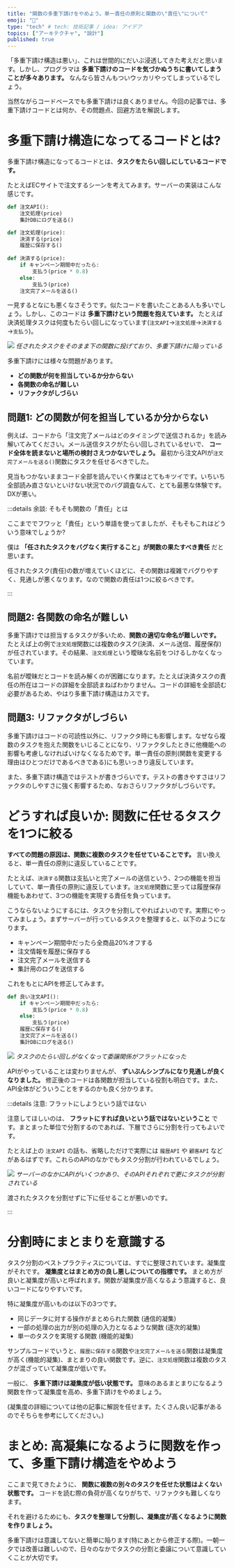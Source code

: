 ```yaml
---
title: "関数の多重下請けをやめよう。単一責任の原則と関数の\"責任\"について"
emoji: "🌆"
type: "tech" # tech: 技術記事 / idea: アイデア
topics: ["アーキテクチャ", "設計"]
published: true
---
```


「多重下請け構造は悪い」、これは世間的にだいぶ浸透してきた考えだと思います。しかし、プログラマは **多重下請けのコードを気づかぬうちに書いてしまうことが多々あります。** なんなら皆さんもついウッカリやってしまっているでしょう。

当然ながらコードベースでも多重下請けは良くありません。今回の記事では、多重下請けコードとは何か、その問題点、回避方法を解説します。

# 多重下請け構造になってるコードとは?

多重下請け構造になってるコードとは、**タスクをたらい回しにしているコードです。**

たとえばECサイトで注文するシーンを考えてみます。サーバーの実装はこんな感じです。

```python
def 注文API():
    注文処理(price)
    集計DBにログを送る()

def 注文処理(price):
    決済する(price)
    履歴に保存する()
  
def 決済する(price):
    if キャンペーン期間中だったら:
        支払う(price * 0.8)
    else:
        支払う(price)
    注文完了メールを送る()
```

一見するとなにも悪くなさそうです。似たコードを書いたことある人も多いでしょう。しかし、このコードは **多重下請けという問題を抱えています。** たとえば決済処理タスクは何度もたらい回しになっています(`注文API`→`注文処理`→`決済する`→`支払う`)。

![](https://storage.googleapis.com/zenn-user-upload/3bdb00e20658-20250126.png)
*任されたタスクをそのまま下の関数に投げており、多重下請けに陥っている*
<!--![](https://storage.googleapis.com/zenn-user-upload/c408bfbac4e1-20250125.png)-->

多重下請けには様々な問題があります。

- **どの関数が何を担当しているか分からない**
- **各関数の命名が難しい**
- **リファクタがしづらい**

## 問題1: どの関数が何を担当しているか分からない

例えば、コードから「注文完了メールはどのタイミングで送信されるか」を読み解いてみてください。メール送信タスクがたらい回しされているせいで、 **コード全体を読まないと場所の検討さえつかないでしょう。** 最初から注文APIが`注文完了メールを送る()`関数にタスクを任せるべきでした。

見当もつかないままコード全部を読んでいく作業はとてもキツイです。いちいち全部読み直さないといけない状況でのバグ調査なんて、とても最悪な体験です。DXが悪い。

:::details 余談: そもそも関数の「責任」とは

ここまででフワッと「責任」という単語を使ってましたが、そもそもこれはどういう意味でしょうか?

僕は **「任されたタスクをバグなく実行すること」が関数の果たすべき責任** だと思います。

任されたタスク(責任)の数が増えていくほどに、その関数は複雑でバグりやすく、見通しが悪くなります。なので関数の責任は1つに絞るべきです。

:::

## 問題2: 各関数の命名が難しい

多重下請けでは担当するタスクが多いため、**関数の適切な命名が難しいです。** たとえば上の例で`注文処理`関数には複数のタスク(決済、メール送信、履歴保存)が任されています。その結果、`注文処理`という曖昧な名前をつけるしかなくなっています。

名前が曖昧だとコードを読み解くのが困難になります。たとえば決済タスクの責任の所在はコードの詳細を全部読まねばわかりません。コードの詳細を全部読む必要があるため、やはり多重下請け構造はカスです。

## 問題3: リファクタがしづらい

多重下請けはコードの可読性以外に、リファクタ時にも影響します。なぜなら複数のタスクを抱えた関数をいじることになり、リファクタしたときに他機能への影響も考慮しなければいけなくなるためです。単一責任の原則(関数を変更する理由はひとつだけであるべきである)にも思いっきり違反しています。

また、多重下請け構造ではテストが書きづらいです。テストの書きやすさはリファクタのしやすさに強く影響するため、なおさらリファクタがしづらいです。


# どうすれば良いか: 関数に任せるタスクを1つに絞る

**すべての問題の原因は、関数に複数のタスクを任せていることです。** 言い換えると、単一責任の原則に違反していることです。

たとえば、`決済する`関数は支払いと完了メールの送信という、2つの機能を担当していて、単一責任の原則に違反しています。`注文処理`関数に至っては履歴保存機能もあわせて、3つの機能を実現する責任を負っています。

こうならないようにするには、タスクを分割してやればよいのです。実際にやってみましょう。まずサーバーが行っているタスクを整理すると、以下のようになります。

- キャンペーン期間中だったら全商品20%オフする
- 注文情報を履歴に保存する
- 注文完了メールを送信する
- 集計用のログを送信する

これをもとにAPIを修正してみます。

```python
def 良い注文API():
    if キャンペーン期間中だったら:
        支払う(price * 0.8)
    else:
        支払う(price)
    履歴に保存する()
    注文完了メールを送る()
    集計DBにログを送る()
```

![](https://storage.googleapis.com/zenn-user-upload/a42326639398-20250125.png)
*タスクのたらい回しがなくなって委譲関係がフラットになった*

APIがやっていることは変わりませんが、 **ずいぶんシンプルになり見通しが良くなりました。** 修正後のコードは各関数が担当している役割も明白です。また、API全体がどういうことをするのかも良く分かります。

:::details 注意: フラットにしようという話ではない

注意してほしいのは、 **フラットにすれば良いという話ではないということ** です。まとまった単位で分割するのであれば、下層でさらに分割を行ってもよいです。

たとえば上の `注文API` の話も、省略しただけで実際には `履歴API` や `顧客API` などがあるはずです。これらのAPIのなかでもタスク分割が行われているでしょう。

![](https://storage.googleapis.com/zenn-user-upload/e6466de9183c-20250126.png)
*サーバーのなかにAPIがいくつかあり、そのAPIそれぞれで更にタスクが分割されている*

渡されたタスクを分割せずに下に任せることが悪いのです。

:::

# 分割時にまとまりを意識する

タスク分割のベストプラクティスについては、すでに整理されています。凝集度がそれです。 **凝集度とはまとめ方の良し悪しについての指標です。** まとめ方が良いと凝集度が高いと呼ばれます。関数が凝集度が高くなるよう意識すると、良いコードになりやすいです。

特に凝集度が高いものは以下の3つです。

- 同じデータに対する操作がまとめられた関数 (通信的凝集)
- 一部の処理の出力が別の処理の入力となるような関数 (逐次的凝集)
- 単一のタスクを実現する関数 (機能的凝集)

サンプルコードでいうと、`履歴に保存する`関数や`注文完了メールを送る`関数は凝集度が高く(機能的凝集)、まとまりの良い関数です。逆に、`注文処理`関数は複数のタスクが混ざっていて凝集度が低いです。

一般に、 **多重下請けは凝集度が低い状態です。** 意味のあるまとまりになるよう関数を作って凝集度を高め、多重下請けをやめましょう。

(凝集度の詳細については他の記事に解説を任せます。たくさん良い記事があるのでそちらを参考にしてください。)

# まとめ: 高凝集になるように関数を作って、多重下請け構造をやめよう

ここまで見てきたように、 **関数に複数の別々のタスクを任せた状態はよくない状態です。** コードを読む際の負荷が高くなりがちで、リファクタも難しくなります。

それを避けるためにも、**タスクを整理して分割し、凝集度が高くなるように関数を作りましょう。**

多重下請けは意識してないと簡単に陥ります(特にあとから修正する際)。一朝一夕では改善は難しいので、日々のなかでタスクの分割と委譲について意識していくことが大切です。
